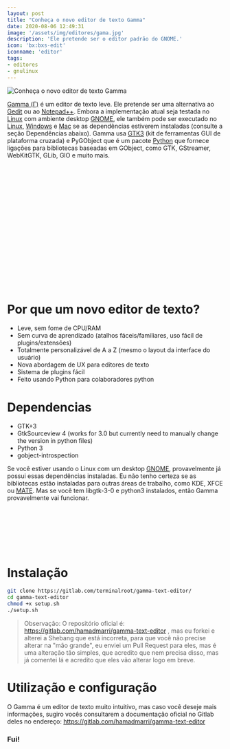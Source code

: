 ```yaml
---
layout: post
title: "Conheça o novo editor de texto Gamma"
date: 2020-08-06 12:49:31
image: '/assets/img/editores/gama.jpg'
description: 'Ele pretende ser o editor padrão do GNOME.'
icon: 'bx:bxs-edit'
iconname: 'editor'
tags:
- editores
- gnulinux
---
```


![Conheça o novo editor de texto Gamma](/assets/img/editores/gama.jpg)

[Gamma (Γ)](https://gitlab.com/hamadmarri/gamma-text-editor) é um editor de texto leve. Ele pretende ser uma alternativa ao [Gedit](https://terminalroot.com.br/tags/#gedit) ou ao [Notepad++](https://notepad-plus-plus.org/). Embora a implementação atual seja testada no [Linux](https://terminalroot.com.br/tags/#linux) com ambiente desktop [GNOME](https://terminalroot.com.br/tags/#gnome), ele também pode ser executado no [Linux](https://terminalroot.com.br/linux), [Windows](https://terminalroot.com.br/tags/#windows) e [Mac](https://terminalroot.com.br/tags/#macos) se as dependências estiverem instaladas (consulte a seção Dependências abaixo). Gamma usa [GTK3](https://www.gtk.org/) (kit de ferramentas GUI de plataforma cruzada) e PyGObject que é um pacote [Python](https://terminalroot.com.br/tags/#python) que fornece ligações para bibliotecas baseadas em GObject, como GTK, GStreamer, WebKitGTK, GLib, GIO e muito mais.

<!-- QUADRADO -->
<script async src="//pagead2.googlesyndication.com/pagead/js/adsbygoogle.js"></script>
<ins class="adsbygoogle"
style="display:inline-block;width:336px;height:280px"
data-ad-client="ca-pub-2838251107855362"
data-ad-slot="5351066970"></ins>
<script>
(adsbygoogle = window.adsbygoogle || []).push({});
</script>

# Por que um novo editor de texto?
+ Leve, sem fome de CPU/RAM
+ Sem curva de aprendizado (atalhos fáceis/familiares, uso fácil de plugins/extensões)
+ Totalmente personalizável de A a Z (mesmo o layout da interface do usuário)
+ Nova abordagem de UX para editores de texto
+ Sistema de plugins fácil
+ Feito usando Python para colaboradores python

# Dependencias
+ GTK+3
+ GtkSourceview 4 (works for 3.0 but currently need to manually change the version in python files)
+ Python 3
+ gobject-introspection

Se você estiver usando o Linux com um desktop [GNOME](https://terminalroot.com.br/2020/04/as-15-melhores-extensoes-para-seu-gnome.html), provavelmente já possui essas dependências instaladas. Eu não tenho certeza se as bibliotecas estão instaladas para outras áreas de trabalho, como KDE, XFCE ou [MATE](https://terminalroot.com.br/2017/09/como-instalar-o-mate-desktop-no-freebsd-11-1.html). Mas se você tem libgtk-3-0 e python3 instalados, então Gamma provavelmente vai funcionar.

<!-- MINI ANÚNCIO -->
<script async src="//pagead2.googlesyndication.com/pagead/js/adsbygoogle.js"></script>
<!-- Games Root -->
<ins class="adsbygoogle"
style="display:inline-block;width:730px;height:95px"
data-ad-client="ca-pub-2838251107855362"
data-ad-slot="5351066970"></ins>
<script>
(adsbygoogle = window.adsbygoogle || []).push({});
</script>

# Instalação
```sh
git clone https://gitlab.com/terminalroot/gamma-text-editor/
cd gamma-text-editor 
chmod +x setup.sh
./setup.sh
```
> Observação: O repositório oficial é: <https://gitlab.com/hamadmarri/gamma-text-editor> , mas eu forkei e alterei a Shebang que está incorreta, para que você não precise alterar na "mão grande", eu enviei um Pull Request para eles, mas é uma alteração tão simples, que acredito que nem precisa disso, mas já comentei lá e acredito que eles vão alterar logo em breve.


# Utilização e configuração
O Gamma é um editor de texto muito intuitivo, mas caso você deseje mais informações, sugiro vocês consultarem a documentação oficial no Gitlab deles no endereço: <https://gitlab.com/hamadmarri/gamma-text-editor>

<!-- RETANGULO LARGO 2 -->
<script async src="//pagead2.googlesyndication.com/pagead/js/adsbygoogle.js"></script>
<ins class="adsbygoogle"
style="display:block; text-align:center;"
data-ad-layout="in-article"
data-ad-format="fluid"
data-ad-client="ca-pub-2838251107855362"
data-ad-slot="8549252987"></ins>
<script>
(adsbygoogle = window.adsbygoogle || []).push({});
</script>


### Fui!


